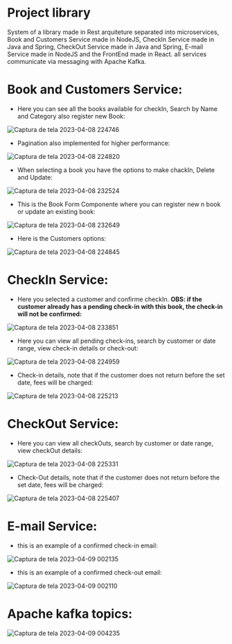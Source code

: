 # Project library

System of a library made in Rest arquiteture separated into microservices, Book and Customers Service made in NodeJS, CheckIn Service made in Java and Spring, CheckOut Service made in Java and Spring, E-mail Service made in NodeJS and the FrontEnd made in React. all services communicate via messaging with Apache Kafka.



# Book and Customers Service:
* Here you can see all the books available for checkIn, Search by Name and Category also register new Book: 

![Captura de tela 2023-04-08 224746](https://user-images.githubusercontent.com/90009939/230750855-09a2ab30-156e-4f0b-8c1a-97306f8ba54b.png)

* Pagination also implemented for higher performance:

![Captura de tela 2023-04-08 224820](https://user-images.githubusercontent.com/90009939/230750885-e8655f46-dcdf-409a-954d-19991573278b.png)

* When selecting a book you have the options to make chackIn, Delete and Update:

![Captura de tela 2023-04-08 232524](https://user-images.githubusercontent.com/90009939/230751101-3925e00d-68c1-40d0-9d9b-0923f83b01b3.png)

* This is the Book Form Componente where you can register new n book or update an existing book:

![Captura de tela 2023-04-08 232649](https://user-images.githubusercontent.com/90009939/230751164-9e8b926c-5374-4018-b803-4f2b1427a96c.png)

* Here is the Customers options:

![Captura de tela 2023-04-08 224845](https://user-images.githubusercontent.com/90009939/230751546-6e5a4d68-cea9-412e-9e21-46fc4d968a61.png)

# CheckIn Service:
* Here you selected a customer and confirme checkIn. **OBS: if the customer already has a pending check-in with this book, the check-in will not be confirmed:** 

![Captura de tela 2023-04-08 233851](https://user-images.githubusercontent.com/90009939/230751439-fbc2825e-7e68-4d2b-843e-98679526ea47.png)

* Here you can view all pending check-ins, search by customer or date range, view check-in details or check-out:

![Captura de tela 2023-04-08 224959](https://user-images.githubusercontent.com/90009939/230751888-4c370d25-1be2-4feb-9cee-4b0928e84e79.png)

* Check-in details, note that if the customer does not return before the set date, fees will be charged:

![Captura de tela 2023-04-08 225213](https://user-images.githubusercontent.com/90009939/230752098-6152c238-fda2-48b4-bc09-1ffa875058e8.png)

# CheckOut Service:
* Here you can view all checkOuts, search by customer or date range, view checkOut details:

![Captura de tela 2023-04-08 225331](https://user-images.githubusercontent.com/90009939/230752207-0dc09d38-cccb-46c9-95fd-69bfc9971388.png)

* Check-Out details, note that if the customer does not return before the set date, fees will be charged:

![Captura de tela 2023-04-08 225407](https://user-images.githubusercontent.com/90009939/230752287-b6527152-d47b-4466-890a-5e4d64421516.png)

# E-mail Service:
* this is an example of a confirmed check-in email:

![Captura de tela 2023-04-09 002135](https://user-images.githubusercontent.com/90009939/230752485-d17f05c3-fe9b-461b-a0e1-2e7cc8a0caf9.png)

* this is an example of a confirmed check-out email:

![Captura de tela 2023-04-09 002110](https://user-images.githubusercontent.com/90009939/230752500-b799b7ee-e48e-4569-95ff-103dc2e75400.png)

# Apache kafka topics:

![Captura de tela 2023-04-09 004235](https://user-images.githubusercontent.com/90009939/230753089-3da1d7b6-3268-42d4-8cdf-ccf44edff248.png)




